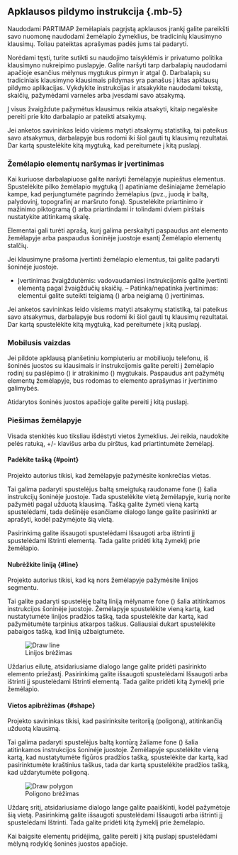 ﻿## Apklausos pildymo instrukcija {.mb-5}

Naudodami PARTIMAP žemėlapiais pagrįstą apklausos įrankį galite pareikšti savo nuomonę naudodami žemėlapio žymeklius, be tradicinių klausimyno klausimų. Toliau pateiktas aprašymas padės jums tai padaryti.

Norėdami tęsti, turite sutikti su naudojimo taisyklėmis ir privatumo politika klausimyno nukreipimo puslapyje. Galite naršyti tarp darbalapių naudodami apačioje esančius mėlynus mygtukus pirmyn ir atgal (<span class="bg-primary rounded text-white mx-1 p-1"><i class="fas fa-fw fa-chevron -left"></i></span><span class="bg-primary rounded text-white mx-1 p-1"><i class="fas fa-fw fa-chevron-right"></i></span>).
Darbalapių su tradiciniais klausimyno klausimais pildymas yra panašus į kitas apklausų pildymo aplikacijas. Vykdykite instrukcijas ir atsakykite naudodami tekstą, skaičių, pažymėdami varneles arba įvesdami savo atsakymą.

Į visus žvaigždute pažymėtus klausimus reikia atsakyti, kitaip negalėsite pereiti prie kito darbalapio ar pateikti atsakymų.

Jei anketos savininkas leido visiems matyti atsakymų statistiką, tai pateikus savo atsakymus, darbalapyje bus rodomi iki šiol gauti tų klausimų rezultatai. Dar kartą spustelėkite kitą mygtuką, kad pereitumėte į kitą puslapį.


### Žemėlapio elementų naršymas ir įvertinimas

Kai kuriuose darbalapiuose galite naršyti žemėlapyje nupieštus elementus. Spustelėkite pilko žemėlapio mygtuką (<span class="bg-dark rounded text-white mx-1 p-1"><i class="fas fa-fw fa-map"></i></span>) apatiniame dešiniajame žemėlapio kampe, kad perjungtumėte pagrindo žemėlapius (pvz., juodą ir baltą, palydovinį, topografinį ar maršruto foną). Spustelėkite priartinimo ir mažinimo piktogramą (<span class="bg-dark rounded text-white mx-1 p-1"><i class="fas fa-fw fa-plus"></i></span><span class="bg-dark rounded text-white mx-1 p-1"><i class="fas fa-fw fa-minus"></i></span>) arba priartindami ir tolindami dviem pirštais nustatykite atitinkamą skalę.

Elementai gali turėti aprašą, kurį galima perskaityti paspaudus ant elemento žemėlapyje arba paspaudus šoninėje juostoje esantį Žemėlapio elementų stalčių.

Jei klausimyne prašoma įvertinti žemėlapio elementus, tai galite padaryti šoninėje juostoje.

- Įvertinimas žvaigždutėmis: vadovaudamiesi instrukcijomis galite įvertinti elementą pagal žvaigždučių skaičių.
– Patinka/nepatinka įvertinimas: elementui galite suteikti teigiamą (<i class="fas fa-fw fa-thumbs-up text-success"></i>) arba neigiamą (<i class="fas fa-fw) fa-thumbs-up fa-flip-both text-pavojus"></i>) įvertinimas.

Jei anketos savininkas leido visiems matyti atsakymų statistiką, tai pateikus savo atsakymus, darbalapyje bus rodomi iki šiol gauti tų klausimų rezultatai. Dar kartą spustelėkite kitą mygtuką, kad pereitumėte į kitą puslapį.


### Mobilusis vaizdas

Jei pildote apklausą planšetiniu kompiuteriu ar mobiliuoju telefonu, iš šoninės juostos su klausimais ir instrukcijomis galite pereiti į žemėlapio rodinį su paslėpimo
(<span class="bg-white rounded mx-1 p-1"><i class="fas fa-fw fa-angle-double-left"></i></span>)
ir atrakinimo
(<span class="bg-dark rounded mx-1 p-1 text-white"><i class="fas fa-fw fa-angle-double-right"></i></span>)
mygtukais. Paspaudus ant pažymėtų elementų žemėlapyje, bus rodomas to elemento aprašymas ir įvertinimo galimybės.

Atidarytos šoninės juostos apačioje galite pereiti į kitą puslapį.


### Piešimas žemėlapyje

Visada stenkitės kuo tiksliau išdėstyti vietos žymeklius. Jei reikia, naudokite pelės ratuką, +/- klavišus arba du pirštus, kad priartintumėte žemėlapį.


#### Padėkite tašką {#point}

Projekto autorius tikisi, kad žemėlapyje pažymėsite konkrečias vietas.

Tai galima padaryti spustelėjus baltą smeigtuką raudoname fone (<span class="bg-danger rounded text-white mx-1 p-1"><i class="fas fa-fw fa-map-marker- alt"></i></span>) šalia instrukcijų šoninėje juostoje. Tada spustelėkite vietą žemėlapyje, kurią norite pažymėti pagal užduotą klausimą. Tašką galite žymėti vieną kartą spustelėdami, tada dešinėje esančiame dialogo lange galite pasirinkti ar aprašyti, kodėl pažymėjote šią vietą.

Pasirinkimą galite išsaugoti spustelėdami Išsaugoti arba ištrinti jį spustelėdami Ištrinti elementą. Tada galite pridėti kitą žymeklį prie žemėlapio.


#### Nubrėžkite liniją {#line}

Projekto autorius tikisi, kad ką nors žemėlapyje pažymėsite linijos segmentu.

Tai galite padaryti spustelėję baltą liniją mėlyname fone (<span class="bg-primary rounded text-white mx-1 p-1"><i class="fas fa-fw fa-route"></i></span>) šalia atitinkamos instrukcijos šoninėje juostoje. Žemėlapyje spustelėkite vieną kartą, kad nustatytumėte linijos pradžios tašką, tada spustelėkite dar kartą, kad pažymėtumėte tarpinius atkarpos taškus. Galiausiai dukart spustelėkite pabaigos tašką, kad liniją užbaigtumėte.

<div class="row mb-5">
	<div class="col-12 col-lg-10 mx-auto mt-4">
		<figure class="figure">
			<img alt="Draw line" class="figure-img img-fluid rounded shadow-sm" src="/help/line-en.png">
			<figcaption class="figure-caption text-center">
				Linijos brėžimas
			</figcaption>
		</figure>
	</div>
</div>

Uždarius eilutę, atsidariusiame dialogo lange galite pridėti pasirinkto elemento priežastį. Pasirinkimą galite išsaugoti spustelėdami Išsaugoti arba ištrinti jį spustelėdami Ištrinti elementą. Tada galite pridėti kitą žymeklį prie žemėlapio.


#### Vietos apibrėžimas {#shape}

Projekto savininkas tikisi, kad pasirinksite teritoriją (poligoną), atitinkančią užduotą klausimą.

Tai galima padaryti spustelėjus baltą kontūrą žaliame fone (<span class="bg-success rounded text-white mx-1 p-1"><i class="fas fa-fw fa-draw-polygon" ></i></span>) šalia atitinkamos instrukcijos šoninėje juostoje. Žemėlapyje spustelėkite vieną kartą, kad nustatytumėte figūros pradžios tašką, spustelėkite dar kartą, kad pasirinktumėte kraštinius taškus, tada dar kartą spustelėkite pradžios tašką, kad uždarytumėte poligoną.

<div class="row mb-5">
	<div class="col-12 col-lg-10 mx-auto mt-4">
		<figure class="figure">
			<img alt="Draw polygon" class="figure-img img-fluid rounded shadow-sm"
				src="/help/polygon-en.png">
			<figcaption class="figure-caption text-center">
				Poligono brėžimas
			</figcaption>
		</figure>
	</div>
</div>

Uždarę sritį, atsidariusiame dialogo lange galite paaiškinti, kodėl pažymėtoje šią vietą. Pasirinkimą galite išsaugoti spustelėdami Išsaugoti arba ištrinti jį spustelėdami Ištrinti. Tada galite pridėti kitą žymeklį prie žemėlapio.

Kai baigsite elementų pridėjimą, galite pereiti į kitą puslapį spustelėdami mėlyną rodyklę šoninės juostos apačioje.